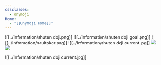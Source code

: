 ```yaml
---
cssclasses:
  - onymoji
Home:
  - "[[Onymoji Home]]"
---
```


![[../Information/shuten doji.png]]
![[../Information/shuten doji goal.png]]
![[../Information/soultaker.png]]
![[../Information/shuten doji current.jpg]]
  <img src="https://static.wikia.nocookie.net/onmyoji/images/8/86/330skin1.png/revision/latest?cb=20190501144758">
  <img src="https://static.wikia.nocookie.net/onmyoji/images/3/3a/262skin2.png/revision/latest?cb=20170403032426">


![[../Information/shuten doji current.jpg]]